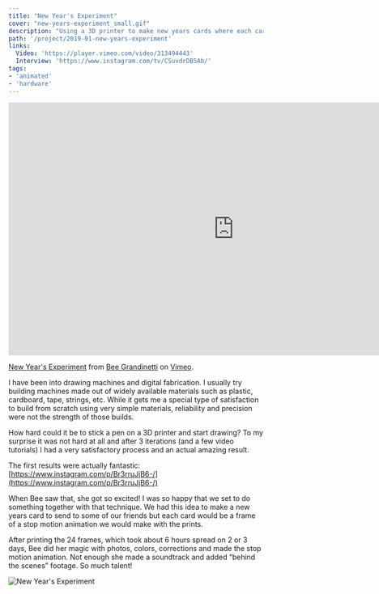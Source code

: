 ```yaml
---
title: "New Year's Experiment"
cover: "new-years-experiment_small.gif"
description: "Using a 3D printer to make new years cards where each card is a frame of a stop motion animation."
path: '/project/2019-01-new-years-experiment'
links:
  Video: 'https://player.vimeo.com/video/313494443'
  Interview: 'https://www.instagram.com/tv/CSuvdrDB5Ab/'
tags:
- 'animated'
- 'hardware'
---
```


<iframe src="https://player.vimeo.com/video/313494443" width="890" height="500" frameborder="0" allow="autoplay; fullscreen" allowfullscreen></iframe>
<p><a href="https://vimeo.com/313494443">New Year&#039;s Experiment</a> from <a href="https://vimeo.com/grandinetti">Bee Grandinetti</a> on <a href="https://vimeo.com">Vimeo</a>.</p>

I have been into drawing machines and digital fabrication. I usually try building machines made out of widely available materials such as plastic, cardboard, tape, strings, etc. While it gets me a special type of satisfaction to build from scratch using very simple materials, reliability and precision were not the strength of those builds.

How hard could it be to stick a pen on a 3D printer and start drawing? To my surprise it was not hard at all and after 3 iterations (and a few video tutorials) I had a very satisfactory process and an actual amazing result.

The first results were actually fantastic: [https://www.instagram.com/p/Br3rruJjB6-/](https://www.instagram.com/p/Br3rruJjB6-/)

When Bee saw that, she got so excited! I was so happy that we set to do something together with that technique. We had this idea to make a new years card to send to some of our friends but each card would be a frame of a stop motion animation we would make with the prints.

After printing the 24 frames, which took about 6 hours spread on 2 or 3 days, Bee did her magic with photos, colors, corrections and made the stop motion animation. Not enough she made a soundtrack and added “behind the scenes” footage. So much talent!

![New Year's Experiment](https://static1.squarespace.com/static/55c63ae6e4b06ae6eeb73710/t/5c4f23456d2a73c5a05b007b/1548690416364/newyears.gif?format=1000w)
